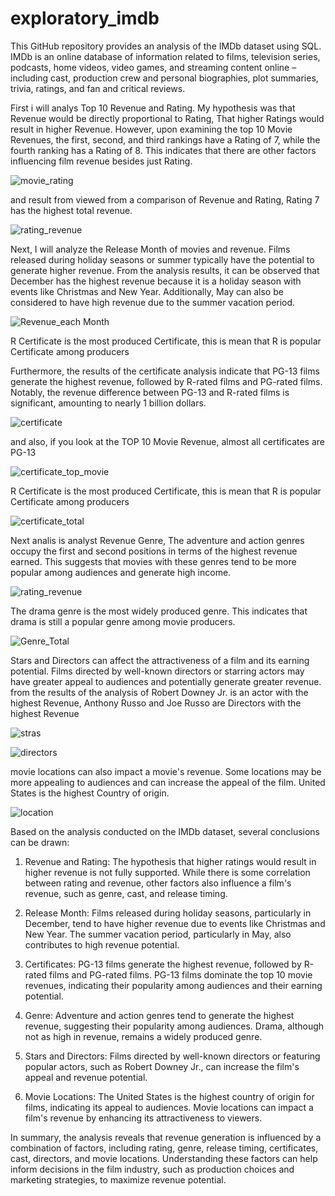 # exploratory_imdb
This GitHub repository provides an analysis of the IMDb dataset using SQL.
IMDb is an online database of information related to films, television series, podcasts, home videos, video games, and streaming content online – including cast, production crew and personal biographies, plot summaries, trivia, ratings, and fan and critical reviews.
  
First i will analys Top 10 Revenue and Rating. My hypothesis was that Revenue would be directly proportional to Rating, That higher Ratings would result in higher Revenue. However, upon examining the top 10 Movie Revenues, the first, second, and third rankings have a Rating of 7, while the fourth ranking has a Rating of 8. This indicates that there are other factors influencing film revenue besides just Rating.

![movie_rating](https://github.com/ulumbagas/exploratory_imdb/assets/58242856/cf054147-a5ee-4577-b269-8182b30022b1)

and result from viewed from a comparison of Revenue and Rating, Rating 7 has the highest total revenue.


![rating_revenue](https://github.com/ulumbagas/exploratory_imdb/assets/58242856/20f0d27a-e5a3-49c2-ab93-8910004a0e8d)

Next, I will analyze the Release Month of movies and revenue. Films released during holiday seasons or summer typically have the potential to generate higher revenue. From the analysis results, it can be observed that December has the highest revenue because it is a holiday season with events like Christmas and New Year. Additionally, May can also be considered to have high revenue due to the summer vacation period.


![Revenue_each Month](https://github.com/ulumbagas/exploratory_imdb/assets/58242856/6271fc28-6484-42ee-817b-4ac3eb445713)

R Certificate is the most produced Certificate, this is mean that R is popular Certificate among producers


Furthermore, the results of the certificate analysis indicate that PG-13 films generate the highest revenue, followed by R-rated films and PG-rated films. Notably, the revenue difference between PG-13 and R-rated films is significant, amounting to nearly 1 billion dollars.

![certificate](https://github.com/ulumbagas/exploratory_imdb/assets/58242856/e4f32a09-3c90-4a02-a718-523623c4a98e)

and also, if you look at the TOP 10 Movie Revenue, almost all certificates are PG-13

![certificate_top_movie](https://github.com/ulumbagas/exploratory_imdb/assets/58242856/be9b60c5-7b59-4b62-b1fe-3fc527cfdb50)

R Certificate is the most produced Certificate, this is mean that R is popular Certificate among producers

![certificate_total](https://github.com/ulumbagas/exploratory_imdb/assets/58242856/fd03afb5-910f-4e86-80c5-e568ac3488f1)


Next analis is analyst Revenue Genre, The adventure and action genres occupy the first and second positions in terms of the highest revenue earned. This suggests that movies with these genres tend to be more popular among audiences and generate high income.

![rating_revenue](https://github.com/ulumbagas/exploratory_imdb/assets/58242856/5a47b043-4be9-472e-bd99-1e68be2611f6)

The drama genre is the most widely produced genre. This indicates that drama is still a popular genre among movie producers.

![Genre_Total](https://github.com/ulumbagas/exploratory_imdb/assets/58242856/b8afa870-30e7-4ab0-8ead-952f41817c7e)

Stars and Directors can affect the attractiveness of a film and its earning potential. Films directed by well-known directors or starring actors may have greater appeal to audiences and potentially generate greater revenue. from the results of the analysis of Robert Downey Jr. is an actor with the highest Revenue, Anthony Russo and Joe Russo are Directors with the highest Revenue 

![stras](https://github.com/ulumbagas/exploratory_imdb/assets/58242856/f42be147-1caa-44c1-a959-ebf370f80633)

![directors](https://github.com/ulumbagas/exploratory_imdb/assets/58242856/039d5069-8168-47e7-9f9e-592cf11ef488)

movie locations can also impact a movie's revenue. Some locations may be more appealing to audiences and can increase the appeal of the film. United States is the highest Country of origin.


![location](https://github.com/ulumbagas/exploratory_imdb/assets/58242856/7a652870-862f-4ce8-895f-15e060ed235a)


Based on the analysis conducted on the IMDb dataset, several conclusions can be drawn:

1. Revenue and Rating: The hypothesis that higher ratings would result in higher revenue is not fully supported. While there is some correlation between rating and revenue, other factors also influence a film's revenue, such as genre, cast, and release timing.

2. Release Month: Films released during holiday seasons, particularly in December, tend to have higher revenue due to events like Christmas and New Year. The summer vacation period, particularly in May, also contributes to high revenue potential.

3. Certificates: PG-13 films generate the highest revenue, followed by R-rated films and PG-rated films. PG-13 films dominate the top 10 movie revenues, indicating their popularity among audiences and their earning potential.

4. Genre: Adventure and action genres tend to generate the highest revenue, suggesting their popularity among audiences. Drama, although not as high in revenue, remains a widely produced genre.

5. Stars and Directors: Films directed by well-known directors or featuring popular actors, such as Robert Downey Jr., can increase the film's appeal and revenue potential.

6. Movie Locations: The United States is the highest country of origin for films, indicating its appeal to audiences. Movie locations can impact a film's revenue by enhancing its attractiveness to viewers.

In summary, the analysis reveals that revenue generation is influenced by a combination of factors, including rating, genre, release timing, certificates, cast, directors, and movie locations. Understanding these factors can help inform decisions in the film industry, such as production choices and marketing strategies, to maximize revenue potential.
